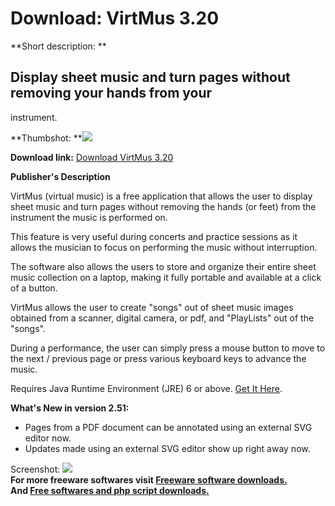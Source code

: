 # Download: VirtMus 3.20

**Short description: **

## Display sheet music and turn pages without removing your hands from your
instrument.

  
**Thumbshot: **![](http://www.freewarefiles.com/screenshot/virtmus9_md.jpg)   
  
**Download link:** [Download VirtMus 3.20](http://freesoftwares.boysofts.com/VirtMus_program_52065.html)  
  

**Publisher's Description**  
  

VirtMus (virtual music) is a free application that allows the user to display
sheet music and turn pages without removing the hands (or feet) from the
instrument the music is performed on.

This feature is very useful during concerts and practice sessions as it allows
the musician to focus on performing the music without interruption.

The software also allows the users to store and organize their entire sheet
music collection on a laptop, making it fully portable and available at a
click of a button.

VirtMus allows the user to create "songs" out of sheet music images obtained
from a scanner, digital camera, or pdf, and "PlayLists" out of the "songs".

During a performance, the user can simply press a mouse button to move to the
next / previous page or press various keyboard keys to advance the music.

Requires Java Runtime Environment (JRE) 6 or above. [Get It
Here](http://java.sun.com/javase/downloads/index.jsp).

**What's New in version 2.51:**

  * Pages from a PDF document can be annotated using an external SVG editor now. 
  * Updates made using an external SVG editor show up right away now. 

  
  
Screenshot: ![](http://www.freewarefiles.com/screenshot/virtmus9.jpg)  
**For more freeware softwares visit [Freeware software downloads.](http://freesoftwares.boysofts.com/)**   
**And [Free softwares and php script downloads.](http://www.boysofts.com/)**

